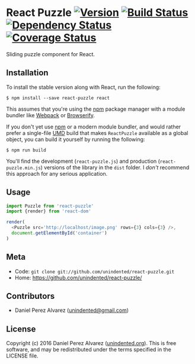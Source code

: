 # React Puzzle [![Version](https://img.shields.io/npm/v/react-puzzle.svg)](https://www.npmjs.com/package/react-puzzle) [![Build Status](https://img.shields.io/travis/unindented/react-puzzle.svg)](http://travis-ci.org/unindented/react-puzzle) [![Dependency Status](https://img.shields.io/gemnasium/unindented/react-puzzle.svg)](https://gemnasium.com/unindented/react-puzzle) [![Coverage Status](https://img.shields.io/coveralls/unindented/react-puzzle.svg)](https://coveralls.io/r/unindented/react-puzzle)

Sliding puzzle component for React.


## Installation

To install the stable version along with React, run the following:

```
$ npm install --save react-puzzle react
```

This assumes that you're using the [npm](http://npmjs.com/) package manager with a module bundler like [Webpack](http://webpack.github.io/) or [Browserify](http://browserify.org/).

If you don't yet use [npm](http://npmjs.com/) or a modern module bundler, and would rather prefer a single-file [UMD](https://github.com/umdjs/umd) build that makes `ReactPuzzle` available as a global object, you can build it yourself by running the following:

```
$ npm run build
```

You'll find the development (`react-puzzle.js`) and production (`react-puzzle.min.js`) versions of the library in the `dist` folder. I *don't* recommend this approach for any serious application.


## Usage

```js
import Puzzle from 'react-puzzle'
import {render} from 'react-dom'

render(
  <Puzzle src='http://localhost/image.png' rows={3} cols={3} />,
  document.getElementById('container')
)
```


## Meta

* Code: `git clone git://github.com/unindented/react-puzzle.git`
* Home: <https://github.com/unindented/react-puzzle/>


## Contributors

* Daniel Perez Alvarez ([unindented@gmail.com](mailto:unindented@gmail.com))


## License

Copyright (c) 2016 Daniel Perez Alvarez ([unindented.org](https://unindented.org/)). This is free software, and may be redistributed under the terms specified in the LICENSE file.

